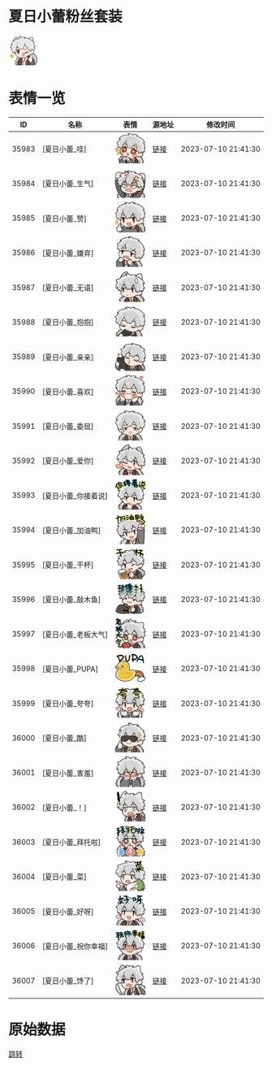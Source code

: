 # 夏日小蕾粉丝套装

<img src="./cover.png" height="60" alt="cover" />

# 表情一览

|ID|名称|表情|源地址|修改时间|
|----|----|----|----|----|
|35983|[夏日小蕾_哇]|<img src="./pic/035983_%5B夏日小蕾_哇%5D.png" height="60" alt="哇"/>|[链接](https://i0.hdslb.com/bfs/emote/3438cdb081b151a6145c05897105d2244078c5b2.png)|2023-07-10 21:41:30|
|35984|[夏日小蕾_生气]|<img src="./pic/035984_%5B夏日小蕾_生气%5D.png" height="60" alt="生气"/>|[链接](https://i0.hdslb.com/bfs/emote/b845687f763821c8abbbcebc29fee0517bce6907.png)|2023-07-10 21:41:30|
|35985|[夏日小蕾_赞]|<img src="./pic/035985_%5B夏日小蕾_赞%5D.png" height="60" alt="赞"/>|[链接](https://i0.hdslb.com/bfs/emote/fb36b2fccb1e91773624dcffe6392e8265508d2c.png)|2023-07-10 21:41:30|
|35986|[夏日小蕾_嫌弃]|<img src="./pic/035986_%5B夏日小蕾_嫌弃%5D.png" height="60" alt="嫌弃"/>|[链接](https://i0.hdslb.com/bfs/emote/ac1825fa12e892bc4ea72e9cb3fd399efd639487.png)|2023-07-10 21:41:30|
|35987|[夏日小蕾_无语]|<img src="./pic/035987_%5B夏日小蕾_无语%5D.png" height="60" alt="无语"/>|[链接](https://i0.hdslb.com/bfs/emote/f6f53f7b3a97a478eeeda07f2a19d5c52b0cb4e8.png)|2023-07-10 21:41:30|
|35988|[夏日小蕾_抱抱]|<img src="./pic/035988_%5B夏日小蕾_抱抱%5D.png" height="60" alt="抱抱"/>|[链接](https://i0.hdslb.com/bfs/emote/fd0c9b2c193c3a2eced6e82beec0ea57ecfef566.png)|2023-07-10 21:41:30|
|35989|[夏日小蕾_亲亲]|<img src="./pic/035989_%5B夏日小蕾_亲亲%5D.png" height="60" alt="亲亲"/>|[链接](https://i0.hdslb.com/bfs/emote/bbee806fd6f9ce7a21cbd303ae5467c95cf171ea.png)|2023-07-10 21:41:30|
|35990|[夏日小蕾_喜欢]|<img src="./pic/035990_%5B夏日小蕾_喜欢%5D.png" height="60" alt="喜欢"/>|[链接](https://i0.hdslb.com/bfs/emote/898e49d8211f17c9f4fb1b42b8ff44aa41b61a7f.png)|2023-07-10 21:41:30|
|35991|[夏日小蕾_委屈]|<img src="./pic/035991_%5B夏日小蕾_委屈%5D.png" height="60" alt="委屈"/>|[链接](https://i0.hdslb.com/bfs/emote/9b4707456c326cda0be5eb3fc4c5a85edbb7bf2e.png)|2023-07-10 21:41:30|
|35992|[夏日小蕾_爱你]|<img src="./pic/035992_%5B夏日小蕾_爱你%5D.png" height="60" alt="爱你"/>|[链接](https://i0.hdslb.com/bfs/emote/6c3c0188bc028acfba60dbec886ed71c8ed1217b.png)|2023-07-10 21:41:30|
|35993|[夏日小蕾_你接着说]|<img src="./pic/035993_%5B夏日小蕾_你接着说%5D.png" height="60" alt="你接着说"/>|[链接](https://i0.hdslb.com/bfs/emote/93b48b0834ba108ceff03322314c604789e49e79.png)|2023-07-10 21:41:30|
|35994|[夏日小蕾_加油鸭]|<img src="./pic/035994_%5B夏日小蕾_加油鸭%5D.png" height="60" alt="加油鸭"/>|[链接](https://i0.hdslb.com/bfs/emote/e02ac5f2b5b6c2cfde76ef57a00c686f390ccadb.png)|2023-07-10 21:41:30|
|35995|[夏日小蕾_干杯]|<img src="./pic/035995_%5B夏日小蕾_干杯%5D.png" height="60" alt="干杯"/>|[链接](https://i0.hdslb.com/bfs/emote/37695a04d755f72f13013104956b204484ff6a8a.png)|2023-07-10 21:41:30|
|35996|[夏日小蕾_敲木鱼]|<img src="./pic/035996_%5B夏日小蕾_敲木鱼%5D.png" height="60" alt="敲木鱼"/>|[链接](https://i0.hdslb.com/bfs/emote/735a2dabcf5649ba20f3c382d44abed624742eb6.png)|2023-07-10 21:41:30|
|35997|[夏日小蕾_老板大气]|<img src="./pic/035997_%5B夏日小蕾_老板大气%5D.png" height="60" alt="老板大气"/>|[链接](https://i0.hdslb.com/bfs/emote/29dded92cdb9a161c8573ffa6ee3fe871d4dc60f.png)|2023-07-10 21:41:30|
|35998|[夏日小蕾_PUPA]|<img src="./pic/035998_%5B夏日小蕾_PUPA%5D.png" height="60" alt="PUPA"/>|[链接](https://i0.hdslb.com/bfs/emote/6b086fcb33e62d88a6edf73a85c19c8638e7e08c.png)|2023-07-10 21:41:30|
|35999|[夏日小蕾_夸夸]|<img src="./pic/035999_%5B夏日小蕾_夸夸%5D.png" height="60" alt="夸夸"/>|[链接](https://i0.hdslb.com/bfs/emote/dc567804b019fc22315345e7556fc00cf6e290f5.png)|2023-07-10 21:41:30|
|36000|[夏日小蕾_酷]|<img src="./pic/036000_%5B夏日小蕾_酷%5D.png" height="60" alt="酷"/>|[链接](https://i0.hdslb.com/bfs/emote/aaff8d4c25f57f22a0e4ac7b192d989bb94cb01f.png)|2023-07-10 21:41:30|
|36001|[夏日小蕾_害羞]|<img src="./pic/036001_%5B夏日小蕾_害羞%5D.png" height="60" alt="害羞"/>|[链接](https://i0.hdslb.com/bfs/emote/369e5d63624f656286b5b637ad269470748933d9.png)|2023-07-10 21:41:30|
|36002|[夏日小蕾_！]|<img src="./pic/036002_%5B夏日小蕾_！%5D.png" height="60" alt="！"/>|[链接](https://i0.hdslb.com/bfs/emote/1cc99dd0a770d35016b4534fa69d3f96cd11ff0a.png)|2023-07-10 21:41:30|
|36003|[夏日小蕾_拜托啦]|<img src="./pic/036003_%5B夏日小蕾_拜托啦%5D.png" height="60" alt="拜托啦"/>|[链接](https://i0.hdslb.com/bfs/emote/001e6198029b0cf40af8e3640636a22632f36aec.png)|2023-07-10 21:41:30|
|36004|[夏日小蕾_菜]|<img src="./pic/036004_%5B夏日小蕾_菜%5D.png" height="60" alt="菜"/>|[链接](https://i0.hdslb.com/bfs/emote/727878d682d6d98709413a6de22ba9a8383811ca.png)|2023-07-10 21:41:30|
|36005|[夏日小蕾_好呀]|<img src="./pic/036005_%5B夏日小蕾_好呀%5D.png" height="60" alt="好呀"/>|[链接](https://i0.hdslb.com/bfs/emote/b8596f682ebfad7c5e8a22b9a3aa2f27f07ac14c.png)|2023-07-10 21:41:30|
|36006|[夏日小蕾_祝你幸福]|<img src="./pic/036006_%5B夏日小蕾_祝你幸福%5D.png" height="60" alt="祝你幸福"/>|[链接](https://i0.hdslb.com/bfs/emote/ba36ff8ab9ebb702f98a96586ebb15762125746e.png)|2023-07-10 21:41:30|
|36007|[夏日小蕾_馋了]|<img src="./pic/036007_%5B夏日小蕾_馋了%5D.png" height="60" alt="馋了"/>|[链接](https://i0.hdslb.com/bfs/emote/4019f40fbcab2337b7d969a686014ce569494879.png)|2023-07-10 21:41:30|

# 原始数据

[跳转](./raw.json)

